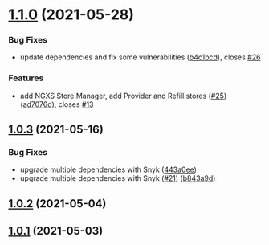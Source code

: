 # [1.1.0](https://github.com/anastasia-a-zhivaeva/payment-terminal.front/compare/v1.0.3...v1.1.0) (2021-05-28)


### Bug Fixes

* update dependencies and fix some vulnerabilities ([b4c1bcd](https://github.com/anastasia-a-zhivaeva/payment-terminal.front/commit/b4c1bcd7fb43ad30ce13d3c9273385a20e0a167c)), closes [#26](https://github.com/anastasia-a-zhivaeva/payment-terminal.front/issues/26)


### Features

* add NGXS Store Manager, add Provider and Refill stores ([#25](https://github.com/anastasia-a-zhivaeva/payment-terminal.front/issues/25)) ([ad7076d](https://github.com/anastasia-a-zhivaeva/payment-terminal.front/commit/ad7076d2587366e77aebb5f5c9bbce77306c2c21)), closes [#13](https://github.com/anastasia-a-zhivaeva/payment-terminal.front/issues/13)

## [1.0.3](https://github.com/anastasia-a-zhivaeva/payment-terminal.front/compare/v1.0.2...v1.0.3) (2021-05-16)


### Bug Fixes

* upgrade multiple dependencies with Snyk ([443a0ee](https://github.com/anastasia-a-zhivaeva/payment-terminal.front/commit/443a0eef3c6dde6b019d95af0e70483a5ee39d1c))
* upgrade multiple dependencies with Snyk ([#21](https://github.com/anastasia-a-zhivaeva/payment-terminal.front/issues/21)) ([b843a9d](https://github.com/anastasia-a-zhivaeva/payment-terminal.front/commit/b843a9d49cf518c7fc04928aced5efb6641ba505))

## [1.0.2](https://github.com/anastasia-a-zhivaeva/payment-terminal.front/compare/v1.0.1...v1.0.2) (2021-05-04)

## [1.0.1](https://github.com/anastasia-a-zhivaeva/payment-terminal.front/compare/v1.0.0...v1.0.1) (2021-05-03)
